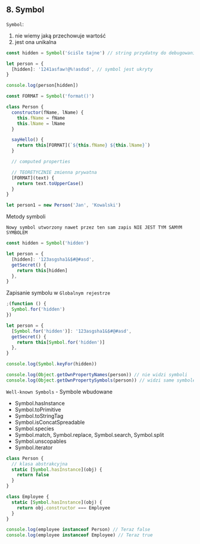 ## 8. Symbol

`Symbol`:

1. nie wiemy jaką przechowuje wartość
2. jest ona unikalna

```js
const hidden = Symbol('ściśle tajne') // string przydatny do debugowania

let person = {
  [hidden]: '1241asfaw!@%!asdsd', // symbol jest ukryty
}

console.log(person[hidden])
```

```js
const FORMAT = Symbol('format()')

class Person {
  constructor(fName, lName) {
    this.fName = fName
    this.lName = lName
  }

  sayHello() {
    return this[FORMAT](`${this.fName} ${this.lName}`)
  }

  // computed properties

  // TEORETYCZNIE zmienna prywatna
  [FORMAT](text) {
    return text.toUpperCase()
  }
}

let person1 = new Person('Jan', 'Kowalski')
```

Metody symboli

`Nowy symbol utworzony nawet przez ten sam zapis NIE JEST TYM SAMYM SYMBOLEM`

```js
const hidden = Symbol('hidden')

let person = {
  [hidden]: '123asgsha1&$#@#asd',
  getSecret() {
    return this[hidden]
  },
}
```

Zapisanie symbolu w `Globalnym rejestrze`

```js
;(function () {
  Symbol.for('hidden')
})

let person = {
  [Symbol.for('hidden')]: '123asgsha1&$#@#asd',
  getSecret() {
    return this[Symbol.for('hidden')]
  },
}

console.log(Symbol.keyFor(hidden))

console.log(Object.getOwnPropertyNames(person)) // nie widzi symboli
console.log(Object.getOwnPropertySymbols(person)) // widzi same symbole
```

`Well-known Symbols` - Symbole wbudowane

- Symbol.hasInstance
- Symbol.toPrimitive
- Symbol.toStringTag
- Symbol.isConcatSpreadable
- Symbol.species
- Symbol.match, Symbol.replace, Symbol.search, Symbol.split
- Symbol.unscopables
- Symbol.iterator

```js
class Person {
  // klasa abstrakcyjna
  static [Symbol.hasInstance](obj) {
    return false
  }
}

class Employee {
  static [Symbol.hasInstance](obj) {
    return obj.constructor === Employee
  }
}

console.log(employee instanceof Person) // Teraz false
console.log(employee instanceof Employee) // Teraz true
```
